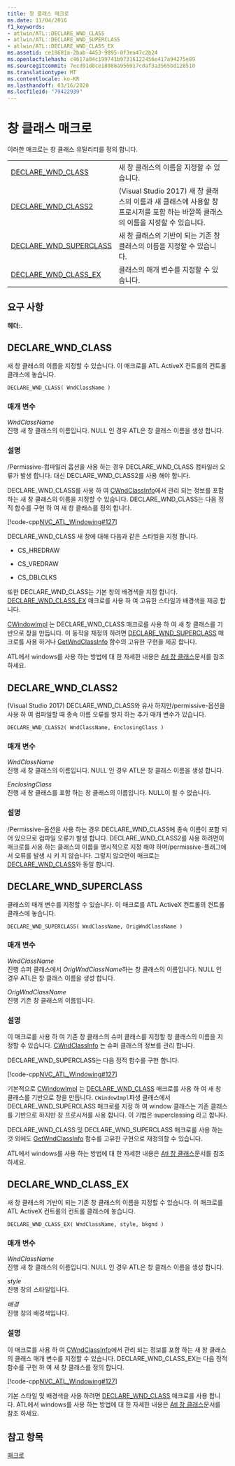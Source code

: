 ```yaml
---
title: 창 클래스 매크로
ms.date: 11/04/2016
f1_keywords:
- atlwin/ATL::DECLARE_WND_CLASS
- atlwin/ATL::DECLARE_WND_SUPERCLASS
- atlwin/ATL::DECLARE_WND_CLASS_EX
ms.assetid: ce18681a-2bab-4453-9895-0f3ea47c2b24
ms.openlocfilehash: c4617a04c199741b97316122456e417a94275e89
ms.sourcegitcommit: 7ecd91d8ce18088a956917cdaf3a3565bd128510
ms.translationtype: MT
ms.contentlocale: ko-KR
ms.lasthandoff: 03/16/2020
ms.locfileid: "79422939"
---
```

# <a name="window-class-macros"></a>창 클래스 매크로

이러한 매크로는 창 클래스 유틸리티를 정의 합니다.

|||
|-|-|
|[DECLARE_WND_CLASS](#declare_wnd_class)|새 창 클래스의 이름을 지정할 수 있습니다.|
|[DECLARE_WND_CLASS2](#declare_wnd_class2)|(Visual Studio 2017) 새 창 클래스의 이름과 새 클래스에 사용할 창 프로시저를 포함 하는 바깥쪽 클래스의 이름을 지정할 수 있습니다.|
|[DECLARE_WND_SUPERCLASS](#declare_wnd_superclass)|새 창 클래스의 기반이 되는 기존 창 클래스의 이름을 지정할 수 있습니다.|
|[DECLARE_WND_CLASS_EX](#declare_wnd_class_ex)|클래스의 매개 변수를 지정할 수 있습니다.|

## <a name="requirements"></a>요구 사항

**헤더:.**

##  <a name="declare_wnd_class"></a>DECLARE_WND_CLASS

새 창 클래스의 이름을 지정할 수 있습니다. 이 매크로를 ATL ActiveX 컨트롤의 컨트롤 클래스에 놓습니다.

```
DECLARE_WND_CLASS( WndClassName )
```

### <a name="parameters"></a>매개 변수

*WndClassName*<br/>
진행 새 창 클래스의 이름입니다. NULL 인 경우 ATL은 창 클래스 이름을 생성 합니다.

### <a name="remarks"></a>설명

/Permissive-컴파일러 옵션을 사용 하는 경우 DECLARE_WND_CLASS 컴파일러 오류가 발생 합니다. 대신 DECLARE_WND_CLASS2를 사용 해야 합니다.

DECLARE_WND_CLASS를 사용 하 여 [CWndClassInfo](cwndclassinfo-class.md)에서 관리 되는 정보를 포함 하는 새 창 클래스의 이름을 지정할 수 있습니다. DECLARE_WND_CLASS는 다음 정적 함수를 구현 하 여 새 창 클래스를 정의 합니다.

[!code-cpp[NVC_ATL_Windowing#127](../../atl/codesnippet/cpp/window-class-macros_1.cpp)]

DECLARE_WND_CLASS 새 창에 대해 다음과 같은 스타일을 지정 합니다.

- CS_HREDRAW

- CS_VREDRAW

- CS_DBLCLKS

또한 DECLARE_WND_CLASS는 기본 창의 배경색을 지정 합니다. [DECLARE_WND_CLASS_EX](#declare_wnd_class_ex) 매크로를 사용 하 여 고유한 스타일과 배경색을 제공 합니다.

[CWindowImpl](cwindowimpl-class.md) 는 DECLARE_WND_CLASS 매크로를 사용 하 여 새 창 클래스를 기반으로 창을 만듭니다. 이 동작을 재정의 하려면 [DECLARE_WND_SUPERCLASS](#declare_wnd_superclass) 매크로를 사용 하거나 [GetWndClassInfo](cwindowimpl-class.md#getwndclassinfo) 함수의 고유한 구현을 제공 합니다.

ATL에서 windows를 사용 하는 방법에 대 한 자세한 내용은 [Atl 창 클래스](../../atl/atl-window-classes.md)문서를 참조 하세요.

##  <a name="declare_wnd_class2"></a>DECLARE_WND_CLASS2

(Visual Studio 2017) DECLARE_WND_CLASS와 유사 하지만/permissive-옵션을 사용 하 여 컴파일할 때 종속 이름 오류를 방지 하는 추가 매개 변수가 있습니다.

```
DECLARE_WND_CLASS2( WndClassName, EnclosingClass )
```

### <a name="parameters"></a>매개 변수

*WndClassName*<br/>
진행 새 창 클래스의 이름입니다. NULL 인 경우 ATL은 창 클래스 이름을 생성 합니다.

*EnclosingClass*<br/>
진행 새 창 클래스를 포함 하는 창 클래스의 이름입니다. NULL이 될 수 없습니다.

### <a name="remarks"></a>설명

/Permissive-옵션을 사용 하는 경우 DECLARE_WND_CLASS에 종속 이름이 포함 되어 있으므로 컴파일 오류가 발생 합니다. DECLARE_WND_CLASS2를 사용 하려면이 매크로를 사용 하는 클래스의 이름을 명시적으로 지정 해야 하며/permissive-플래그에서 오류를 발생 시 키 지 않습니다.
그렇지 않으면이 매크로는 [DECLARE_WND_CLASS](#declare_wnd_class)와 동일 합니다.

##  <a name="declare_wnd_superclass"></a>DECLARE_WND_SUPERCLASS

클래스의 매개 변수를 지정할 수 있습니다. 이 매크로를 ATL ActiveX 컨트롤의 컨트롤 클래스에 놓습니다.

```
DECLARE_WND_SUPERCLASS( WndClassName, OrigWndClassName )
```

### <a name="parameters"></a>매개 변수

*WndClassName*<br/>
진행 슈퍼 클래스에서 *OrigWndClassName*하는 창 클래스의 이름입니다. NULL 인 경우 ATL은 창 클래스 이름을 생성 합니다.

*OrigWndClassName*<br/>
진행 기존 창 클래스의 이름입니다.

### <a name="remarks"></a>설명

이 매크로를 사용 하 여 기존 창 클래스의 슈퍼 클래스를 지정할 창 클래스의 이름을 지정할 수 있습니다. [CWndClassInfo](cwndclassinfo-class.md) 는 슈퍼 클래스의 정보를 관리 합니다.

DECLARE_WND_SUPERCLASS는 다음 정적 함수를 구현 합니다.

[!code-cpp[NVC_ATL_Windowing#127](../../atl/codesnippet/cpp/window-class-macros_1.cpp)]

기본적으로 [CWindowImpl](cwindowimpl-class.md) 는 [DECLARE_WND_CLASS](#declare_wnd_class) 매크로를 사용 하 여 새 창 클래스를 기반으로 창을 만듭니다. `CWindowImpl`파생 클래스에서 DECLARE_WND_SUPERCLASS 매크로를 지정 하 여 window 클래스는 기존 클래스를 기반으로 하지만 창 프로시저를 사용 합니다. 이 기법은 superclassing 라고 합니다.

DECLARE_WND_CLASS 및 DECLARE_WND_SUPERCLASS 매크로를 사용 하는 것 외에도 [GetWndClassInfo](cwindowimpl-class.md#getwndclassinfo) 함수를 고유한 구현으로 재정의할 수 있습니다.

ATL에서 windows를 사용 하는 방법에 대 한 자세한 내용은 [Atl 창 클래스](../../atl/atl-window-classes.md)문서를 참조 하세요.

##  <a name="declare_wnd_class_ex"></a>DECLARE_WND_CLASS_EX

새 창 클래스의 기반이 되는 기존 창 클래스의 이름을 지정할 수 있습니다. 이 매크로를 ATL ActiveX 컨트롤의 컨트롤 클래스에 놓습니다.

```
DECLARE_WND_CLASS_EX( WndClassName, style, bkgnd )
```

### <a name="parameters"></a>매개 변수

*WndClassName*<br/>
진행 새 창 클래스의 이름입니다. NULL 인 경우 ATL은 창 클래스 이름을 생성 합니다.

*style*<br/>
진행 창의 스타일입니다.

*배경*<br/>
진행 창의 배경색입니다.

### <a name="remarks"></a>설명

이 매크로를 사용 하 여 [CWndClassInfo](cwndclassinfo-class.md)에서 관리 되는 정보를 포함 하는 새 창 클래스의 클래스 매개 변수를 지정할 수 있습니다. DECLARE_WND_CLASS_EX는 다음 정적 함수를 구현 하 여 새 창 클래스를 정의 합니다.

[!code-cpp[NVC_ATL_Windowing#127](../../atl/codesnippet/cpp/window-class-macros_1.cpp)]

기본 스타일 및 배경색을 사용 하려면 [DECLARE_WND_CLASS](#declare_wnd_class) 매크로를 사용 합니다. ATL에서 windows를 사용 하는 방법에 대 한 자세한 내용은 [Atl 창 클래스](../../atl/atl-window-classes.md)문서를 참조 하세요.

## <a name="see-also"></a>참고 항목

[매크로](atl-macros.md)
